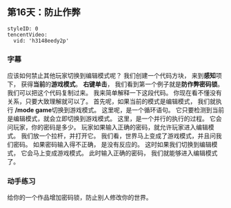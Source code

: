 ## 第16天：防止作弊
  

```@TencentVideo
styleID: 0
tencentVideo:
  vid: 'h3148eedy2p'

```



### 字幕

应该如何禁止其他玩家切换到编辑模式呢？
我们创建一个代码方块，
来到**感知**项下，
获得**当前**的**游戏模式**。
**右键单击**，
我们看到第一个例子就是**防作弊密码锁**。
我们可以把这个代码复制过来。
我来简单解释一下这段代码。
你现在看不懂没有关系，只要大致理解就可以了。
首先呢，如果当前的模式是编辑模式，
我们就执行 **/mode game**切换到游戏模式。
这里呢，是一个循环语句。
它只要检测到当前是编辑模式，就会立即切换到游戏模式。
这里，是一个并行的执行的过程。
它会问玩家，你的密码是多少。
玩家如果输入正确的密码，就允许玩家进入编辑模式。
我们放一个拉杆，并打开它。
我们看，世界马上变成了游戏模式，并且问我们密码。
如果密码输入得不正确，
是没有反应的。
这时如果我们切换到编辑模式，
它会马上变成游戏模式。
此时输入正确的密码，
我们就能够进入编辑模式了。

### 动手练习
给你的一个作品增加密码锁，防止别人修改你的世界。